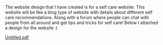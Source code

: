 The website design that I have created is for a self care website. This website will be like a blog type of website with details about different self care recommendations.
Along with a forum where people can chat with people from all around and get tips and tricks for self care! Below I attached a design for the website :)

[Untitled.pdf](https://github.com/Msilva09/CS-290/files/10431919/Untitled.pdf)
